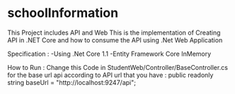 # schoolInformation
This Project includes API and Web
This is the implementation of Creating API in .NET Core and how to consume the API using .Net Web Application

Specification : 
-Using .Net Core 1.1
-Entity Framework Core InMemory


How to Run :
Change this Code in StudentWeb/Controller/BaseController.cs for the base url api according to API url that you have :
public readonly string baseUrl = "http://localhost:9247/api";

